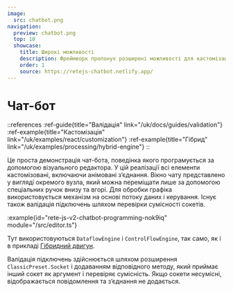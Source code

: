 ```yaml
---
image:
  src: chatbot.png
navigation:
  preview: chatbot.png
  top: 10
  showcase:
    title: Широкі можливості
    description: Фреймворк пропонує розширені можливості для кастомізації візуального вигляду та спрощення обробки даних
    order: 1
    source: https://retejs-chatbot.netlify.app/
---
```


# Чат-бот

::references
:ref-guide{title="Валідація" link="/uk/docs/guides/validation"}
:ref-example{title="Кастомізація" link="/uk/examples/react/customization"}
:ref-example{title="Гібрид" link="/uk/examples/processing/hybrid-engine"}
::

Це проста демонстрація чат-бота, поведінка якого програмується за допомогою візуального редактора. У цій реалізації всі елементи кастомізовані, включаючи анімовані з’єднання. Вікно чату представлено у вигляді окремого вузла, який можна переміщати лише за допомогою спеціальних ручок внизу та вгорі. Для обробки графіка використовується механізм на основі потоку даних і керування. Існує також валідація підключень шляхом перевірки сумісності сокетів.

:example{id="rete-js-v2-chatbot-programming-nok9iq" module="/src/editor.ts"}

Тут використовуються `DataflowEngine` і `ControlFlowEngine`, так само, як і в прикладі [Гібридний двигун](/uk/examples/processing/hybrid-engine).

Валідація підключень здійснюється шляхом розширення `ClassicPreset.Socket` і додаванням відповідного методу, який приймає інший сокет як аргумент і перевіряє сумісність. Якщо сокети несумісні, відображається повідомлення та з’єднання не додається.
